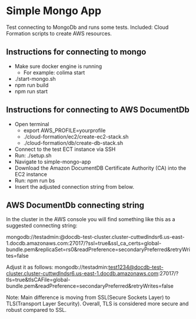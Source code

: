# Simple Mongo App

Test connecting to MongoDb and runs some tests.
Included: Cloud Formation scripts to create AWS resources.

## Instructions for connecting to mongo
- Make sure docker engine is running
  - For example: colima start
- ./start-mongo.sh
- npm run build
- npm run start

## Instructions for connecting to AWS DocumentDb
- Open terminal
  - export AWS_PROFILE=yourprofile
  - ./cloud-formation/ec2/create-ec2-stack.sh
  - ./cloud-formation/db/create-db-stack.sh
- Connect to the test ECT instance via SSH
- Run: ./setup.sh
- Navigate to simple-mongo-app
- Download the Amazon DocumentDB Certificate Authority (CA) into the EC2 instance
- Run: npm run bs
- Insert the adjusted connection string from below.

## AWS DocumentDb connecting string
In the cluster in the AWS console you will find something like this as a suggested connecting string:
  
mongodb://testadmin:<insertYourPassword>@docdb-test-cluster.cluster-cuttwdlndsr6.us-east-1.docdb.amazonaws.com:27017/?ssl=true&ssl_ca_certs=global-bundle.pem&replicaSet=rs0&readPreference=secondaryPreferred&retryWrites=false

Adjust it as follows:
mongodb://testadmin:test1234@docdb-test-cluster.cluster-cuttwdlndsr6.us-east-1.docdb.amazonaws.com:27017/?tls=true&tlsCAFile=global-bundle.pem&readPreference=secondaryPreferred&retryWrites=false

Note:
Main difference is moving from SSL(Secure Sockets Layer) to TLS(Transport Layer Security).
Overall, TLS is considered more secure and robust compared to SSL.